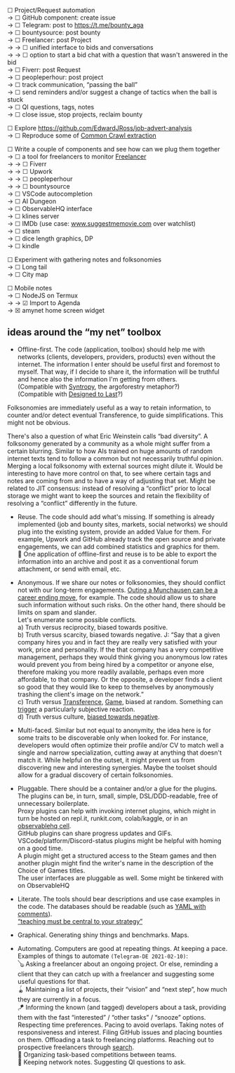 
☐ Project/Request automation  
→ ☐ GitHub component: create issue  
→ ☐ Telegram: post to https://t.me/bounty_aga  
→ ☐ bountysource: post bounty  
→ ☐ Freelancer: post Project  
→ → ☐ unified interface to bids and conversations  
→ → ☐ option to start a bid chat with a question that wasn't answered in the bid  
→ ☐ Fiverr: post Request  
→ ☐ peopleperhour: post project  
→ ☐ track communication, “passing the ball”  
→ ☐ send reminders and/or suggest a change of tactics when the ball is stuck  
→ ☐ QI questions, tags, notes  
→ ☐ close issue, stop projects, reclaim bounty

☐ Explore https://github.com/EdwardJRoss/job-advert-analysis  
→ ☐ Reproduce some of [Common Crawl extraction](https://skeptric.com/common-crawl-job-ads/)

☐ Write a couple of components and see how can we plug them together  
→ ☐ a tool for freelancers to monitor [Freelancer](https://developers.freelancer.com/)  
→ → ☐ Fiverr  
→ → ☐ Upwork  
→ → ☐ peopleperhour  
→ → ☐ bountysource  
→ ☐ VSCode autocompletion  
→ ☐ AI Dungeon  
→ ☐ ObservableHQ interface  
→ ☐ klines server  
→ ☐ IMDb (use case: www.suggestmemovie.com over watchlist)  
→ ☐ steam  
→ ☐ dice length graphics, DP  
→ ☐ kindle

☐ Experiment with gathering notes and folksonomies  
→ ☐ Long tail  
→ ☐ City map

☐ Mobile notes  
→ ☐ NodeJS on Termux  
→ → ☑ Import to Agenda  
→ ☒ amynet home screen widget

## ideas around the “my net” toolbox

* Offline-first. The code (application, toolbox) should help me with networks (clients, developers, providers, products) even without the internet. The information I enter should be useful first and foremost to myself. That way, if I decide to share it, the information will be truthful and hence also the information I'm getting from others.  
(Compatible with [Syntropy](https://youtu.be/gSPNRu4ZPvE), the argoforestry metaphor?)  
(Compatible with [Designed to Last](https://jeffhuang.com/designed_to_last/)?)

Folksonomies are immediately useful as a way to retain information, to counter and/or detect eventual Transference, to guide simplifications. This might not be obvious.

There's also a question of what Eric Weinstein calls “bad diversity”. A folksonomy generated by a community as a whole might suffer from a certain blurring. Similar to how AIs trained on huge amounts of random internet texts tend to follow a common but not necessarily truthful opinion. Merging a local folksonomy with external sources might dilute it. Would be interesting to have more control on that, to see where certain tags and notes are coming from and to have a way of adjusting that set. Might be related to JIT consensus: instead of resolving a “conflict” prior to local storage we might want to keep the sources and retain the flexibility of resolving a “conflict” differently in the future.

* Reuse. The code should add what's missing. If something is already implemented (job and bounty sites, markets, social networks) we should plug into the existing system, provide an added Value for them. For example, Upwork and GitHub already track the open source and private engagements, we can add combined statistics and graphics for them.  
🧧 One application of offline-first and reuse is to be able to export the information into an archive and post it as a conventional forum attachment, or send with email, etc.

* Anonymous. If we share our notes or folksonomies, they should conflict not with our long-term engagements. [Outing a Munchausen can be a career ending move](https://youtu.be/UkMC_pz0eaM), for example. The code should allow us to share such information without such risks. On the other hand, there should be limits on spam and slander.  
Let's enumerate some possible conflicts.  
a) Truth versus reciprocity, biased towards positive.  
b) Truth versus scarcity, biased towards negative. J: “Say that a given company hires you and in fact they are really very satisfied with your work, price and personality. If the that company has a very competitive management, perhaps they would think giving you anonymous low rates would prevent you from being hired by a competitor or anyone else, therefore making you more readily available, perhaps even more affordable, to that company. Or the opposite, a developer finds a client so good that they would like to keep to themselves by anonymously trashing the client's image on the network.”  
c) Truth versus [Transference](https://en.wikipedia.org/wiki/Transference), [Game](https://en.wikipedia.org/wiki/Games_People_Play_(book)), biased at random. Something can [trigger](https://en.wikipedia.org/wiki/Trauma_trigger) a particularly subjective reaction.  
d) Truth versus culture, [biased towards negative](https://twitter.com/Artemciy/status/1331351201401737219).

* Multi-faced. Similar but not equal to anonymity, the idea here is for some traits to be discoverable only when looked for. For instance, developers would often optimize their profile and/or CV to match well a single and narrow specialization, cutting away at anything that doesn't match it. While helpful on the outset, it might prevent us from discovering new and interesting synergies. Maybe the toolset should allow for a gradual discovery of certain folksonomies.

* Pluggable. There should be a container and/or a glue for the plugins. The plugins can be, in turn, small, simple, DSL/DDD-readable, free of unnecessary boilerplate.  
Proxy plugins can help with invoking internet plugins, which might in turn be hosted on repl.it, runkit.com, colab/kaggle, or in an [observablehq cell](https://github.com/endpointservices/serverlesscells).  
GitHub plugins can share progress updates and GIFs.  
VSCode/platform/Discord-status plugins might be helpful with homing on a good time.  
A plugin might get a structured access to the Steam games and then another plugin might find the writer's name in the description of the Choice of Games titles.  
The user interfaces are pluggable as well. Some might be tinkered with on ObservableHQ

* Literate. The tools should bear descriptions and use case examples in the code. The databases should be readable (such as [YAML with comments](https://github.com/ArtemGr/bounty/blob/122f15efcb5b68810042e99f673793461b260207/acqui/acqui.js#L43)).  
[“teaching must be central to your strategy”](https://observablehq.com/@mbostock/10-years-of-open-source-visualization)

* Graphical. Generating shiny things and benchmarks. Maps.

* Automating. Computers are good at repeating things. At keeping a pace.  
Examples of things to automate `(Telegram-DE 2021-02-10)`:  
🪕 Asking a freelancer about an ongoing project. Or else, reminding a client that they can catch up with a freelancer and suggesting some useful questions for that.  
🪀 Maintaining a list of projects, their “vision” and “next step”, how much they are currently in a focus.  
🪁 Informing the known (and tagged) developers about a task, providing them with the fast “interested” / “other tasks” / “snooze” options. Respecting time preferences. Pacing to avoid overlaps. Taking notes of responsiveness and interest. Filing GitHub issues and placing bounties on them. Offloading a task to freelancing platforms. Reaching out to prospective freelancers through [search](https://www.upwork.com/ab/profiles/search/?q=MUSL).  
🏀 Organizing task-based competitions between teams.  
🔮 Keeping network notes. Suggesting QI questions to ask.
